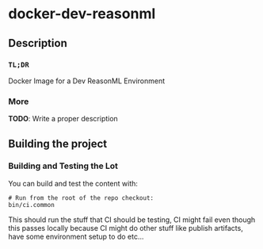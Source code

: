 # docker-dev-reasonml

## Description

### `TL;DR`

Docker Image for a Dev ReasonML Environment

### More

**TODO**: Write a proper description

## Building the project

### Building and Testing the Lot

You can build and test the content with:

``` shell
# Run from the root of the repo checkout:
bin/ci.common
```

This should run the stuff that CI should be testing, CI might fail even though this
passes locally because CI might do other stuff like publish artifacts, have some environment
setup to do etc...
